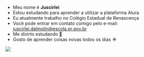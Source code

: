 - Meu nome é **Juscirlei** 
- Estou estudando para aprender a utilizar a plataforma Alura
- Eu atualmente trabalho no Colégio Estadual de Renascença
- Você pode entrar em contato comigo pelo e-mail: juscirlei.dalmolin@escola.pr.gov.br
- Me divirto estudando 💙
- Gosto de aprender coisas novas todos os dias ☀️
  
![](https://media.tenor.com/dG5tuneH22YAAAAM/cat-ears-cat-eyes.gif)
